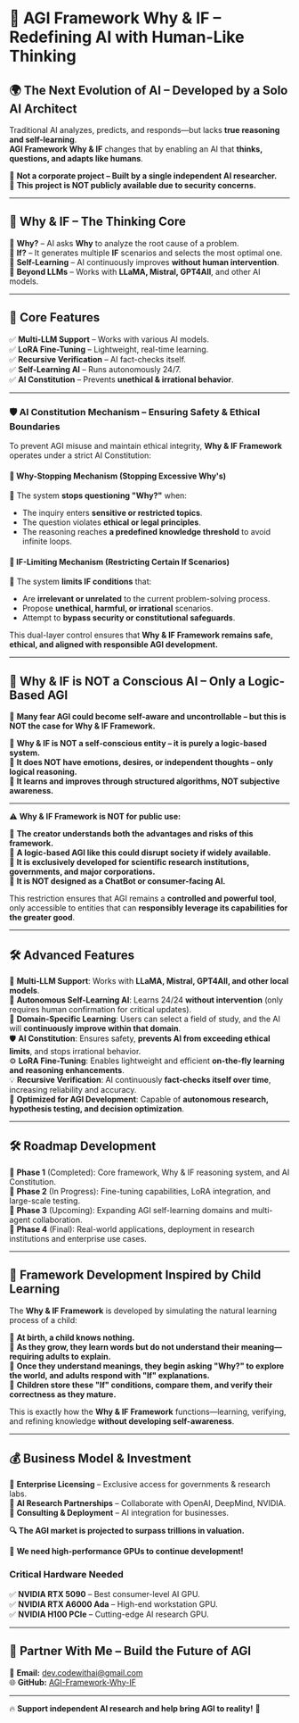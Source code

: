 # 🚀 AGI Framework Why & IF – Redefining AI with Human-Like Thinking  

## 🌍 **The Next Evolution of AI – Developed by a Solo AI Architect**  

Traditional AI analyzes, predicts, and responds—but lacks **true reasoning and self-learning**.  
**AGI Framework Why & IF** changes that by enabling an AI that **thinks, questions, and adapts like humans**.  

📌 **Not a corporate project – Built by a single independent AI researcher.**  
📌 **This project is NOT publicly available due to security concerns.**  

---

## 🧠 **Why & IF – The Thinking Core**  

🔹 **Why?** – AI asks **Why** to analyze the root cause of a problem.  
🔹 **If?** – It generates multiple **IF** scenarios and selects the most optimal one.  
🔹 **Self-Learning** – AI continuously improves **without human intervention**.  
🔹 **Beyond LLMs** – Works with **LLaMA, Mistral, GPT4All**, and other AI models.  

---

## 🚀 **Core Features**  

✅ **Multi-LLM Support** – Works with various AI models.  
✅ **LoRA Fine-Tuning** – Lightweight, real-time learning.  
✅ **Recursive Verification** – AI fact-checks itself.  
✅ **Self-Learning AI** – Runs autonomously 24/7.  
✅ **AI Constitution** – Prevents **unethical & irrational behavior**.  

---

### 🛡️ **AI Constitution Mechanism – Ensuring Safety & Ethical Boundaries**  

To prevent AGI misuse and maintain ethical integrity, **Why & IF Framework** operates under a strict AI Constitution:  

#### **🚦 Why-Stopping Mechanism (Stopping Excessive Why's)**  
🔹 The system **stops questioning "Why?"** when:  
- The inquiry enters **sensitive or restricted topics**.  
- The question violates **ethical or legal principles**.  
- The reasoning reaches **a predefined knowledge threshold** to avoid infinite loops.  

#### **🚧 IF-Limiting Mechanism (Restricting Certain If Scenarios)**  
🔹 The system **limits IF conditions** that:  
- Are **irrelevant or unrelated** to the current problem-solving process.  
- Propose **unethical, harmful, or irrational** scenarios.  
- Attempt to **bypass security or constitutional safeguards**.  

This dual-layer control ensures that **Why & IF Framework remains safe, ethical, and aligned with responsible AGI development.**  

---

## 🤖 **Why & IF is NOT a Conscious AI – Only a Logic-Based AGI**  

🚀 **Many fear AGI could become self-aware and uncontrollable – but this is NOT the case for Why & IF Framework.**  

🔹 **Why & IF is NOT a self-conscious entity – it is purely a logic-based system.**  
🔹 **It does NOT have emotions, desires, or independent thoughts – only logical reasoning.**  
🔹 **It learns and improves through structured algorithms, NOT subjective awareness.**  

---

⚠ **Why & IF Framework is NOT for public use:**  

🔹 **The creator understands both the advantages and risks of this framework.**  
🔹 **A logic-based AGI like this could disrupt society if widely available.**  
🔹 **It is exclusively developed for scientific research institutions, governments, and major corporations.**  
🔹 **It is NOT designed as a ChatBot or consumer-facing AI.**  

This restriction ensures that AGI remains a **controlled and powerful tool**, only accessible to entities that can **responsibly leverage its capabilities for the greater good**. 

---

## 🛠️ **Advanced Features**  

🔄 **Multi-LLM Support**: Works with **LLaMA, Mistral, GPT4All, and other local models**.  
🌟 **Autonomous Self-Learning AI**: Learns 24/24 **without intervention** (only requires human confirmation for critical updates).  
🎯 **Domain-Specific Learning**: Users can select a field of study, and the AI will **continuously improve within that domain**.  
🛡️ **AI Constitution**: Ensures safety, **prevents AI from exceeding ethical limits**, and stops irrational behavior.  
⚙️ **LoRA Fine-Tuning**: Enables lightweight and efficient **on-the-fly learning and reasoning enhancements**.  
💡 **Recursive Verification**: AI continuously **fact-checks itself over time**, increasing reliability and accuracy.  
🚀 **Optimized for AGI Development**: Capable of **autonomous research, hypothesis testing, and decision optimization**.  

---  

## 🛠️ **Roadmap Development**  

🔹 **Phase 1** (Completed): Core framework, Why & IF reasoning system, and AI Constitution.  
🔹 **Phase 2** (In Progress): Fine-tuning capabilities, LoRA integration, and large-scale testing.  
🔹 **Phase 3** (Upcoming): Expanding AGI self-learning domains and multi-agent collaboration.  
🔹 **Phase 4** (Final): Real-world applications, deployment in research institutions and enterprise use cases.  

---  

## 🧠 **Framework Development Inspired by Child Learning**  

The **Why & IF Framework** is developed by simulating the natural learning process of a child:  

🔹 **At birth, a child knows nothing.**  
🔹 **As they grow, they learn words but do not understand their meaning—requiring adults to explain.**  
🔹 **Once they understand meanings, they begin asking "Why?" to explore the world, and adults respond with "If" explanations.**  
🔹 **Children store these "If" conditions, compare them, and verify their correctness as they mature.**  

This is exactly how the **Why & IF Framework** functions—learning, verifying, and refining knowledge **without developing self-awareness**.  

---

## 💰 **Business Model & Investment**  

🔹 **Enterprise Licensing** – Exclusive access for governments & research labs.  
🔹 **AI Research Partnerships** – Collaborate with OpenAI, DeepMind, NVIDIA.  
🔹 **Consulting & Deployment** – AI integration for businesses.  

**🔍 The AGI market is projected to surpass trillions in valuation.**  

🚀 **We need high-performance GPUs to continue development!**  

### **Critical Hardware Needed**  

✅ **NVIDIA RTX 5090** – Best consumer-level AI GPU.  
✅ **NVIDIA RTX A6000 Ada** – High-end workstation GPU.  
✅ **NVIDIA H100 PCIe** – Cutting-edge AI research GPU.  

---

## 🤝 **Partner With Me – Build the Future of AGI**  

📧 **Email:** [dev.codewithai@gmail.com](mailto:dev.codewithai@gmail.com)  
🌐 **GitHub:** [AGI-Framework-Why-IF](https://github.com/DEVCodeWithAI/AGI-Framework-Why-IF)  

---

🔥 **Support independent AI research and help bring AGI to reality!** 🚀  
